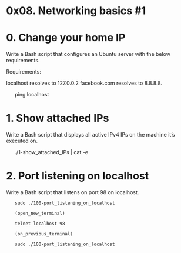 # 0x08. Networking basics #1

# 0. Change your home IP


Write a Bash script that configures an Ubuntu server with the below requirements.

Requirements:

localhost resolves to 127.0.0.2
facebook.com resolves to 8.8.8.8.

<ul>
     ping localhost
</ul>


# 1. Show attached IPs


Write a Bash script that displays all active IPv4 IPs on the machine it’s executed on.

<ul>
    ./1-show_attached_IPs | cat -e
</ul>

# 2. Port listening on localhost

Write a Bash script that listens on port 98 on localhost.


<ul>

    sudo ./100-port_listening_on_localhost

    (open_new_terminal)

    telnet localhost 98

    (on_previous_terminal)

    sudo ./100-port_listening_on_localhost

</ul>


